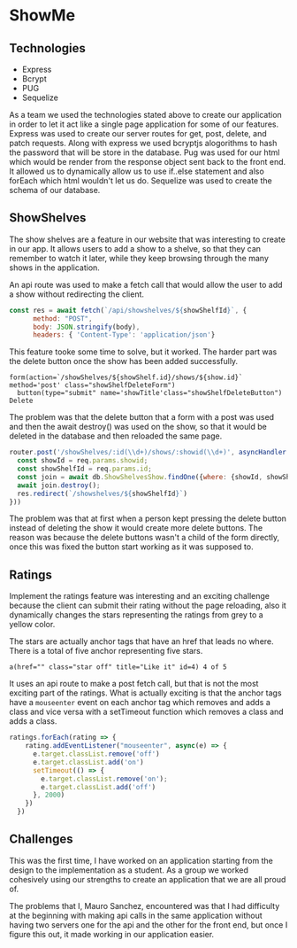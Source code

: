 # ShowMe

<!-- Brief explanation of what the app is and does
Link to live site
Link to wiki docs
-->

## Technologies
* Express
* Bcrypt
* PUG
* Sequelize

As a team we used the technologies stated above to create our application in order to let it act like a single page application for some of our features. Express was used to create our server routes for get, post, delete, and patch requests. Along with express we used bcryptjs alogorithms to hash the password that will be store in the database. Pug was used for our html which would be render from the response object sent back to the front end. It allowed us to dynamically allow us to use if..else statement and also forEach which html wouldn't let us do. Sequelize was used to create the schema of our database.


## ShowShelves
The show shelves are a feature in our website that was interesting to create in our app. It allows users to add a show to a shelve, so that they can remember to watch it later, while they keep browsing through the many shows in the application.

An api route was used to make a fetch call that would allow the user to add a show without redirecting the client.
```js
const res = await fetch(`/api/showshelves/${showShelfId}`, {
      method: "POST",
      body: JSON.stringify(body),
      headers: { 'Content-Type': 'application/json'}
```

This feature tooke some time to solve, but it worked. The harder part was the delete button once the show has been added successfully.

```pug
form(action=`/showShelves/${showShelf.id}/shows/${show.id}` method='post' class="showShelfDeleteForm")
  button(type="submit" name='showTitle'class="showShelfDeleteButton") Delete
```

The problem was that the delete button that a form with a post was used and then the await destroy() was used on the show, so that it would be deleted in the database and then reloaded the same page.

```js
router.post('/showShelves/:id(\\d+)/shows/:showid(\\d+)', asyncHandler (async(req, res, next) => {
  const showId = req.params.showid;
  const showShelfId = req.params.id;
  const join = await db.ShowShelvesShow.findOne({where: {showId, showShelfId}})
  await join.destroy();
  res.redirect(`/showshelves/${showShelfId}`)
}))
```
The problem was that at first when a person kept pressing the delete button instead of deleting the show it would create more delete buttons. The reason was because the delete buttons wasn't a child of the form directly, once this was fixed the button start working as it was supposed to.

## Ratings

Implement the ratings feature was interesting and an exciting challenge because the client can submit their rating without the page reloading, also it dynamically changes the stars representing the ratings from grey to a yellow color.

The stars are actually anchor tags that have an href that leads no where. There is a total of five anchor representing five stars.

```pug
a(href="" class="star off" title="Like it" id=4) 4 of 5
```
It uses an api route to make a post fetch call, but that is not the most exciting part of the ratings. What is actually exciting is that the anchor tags have a `mouseenter` event on each anchor tag which removes and adds a class and vice versa with a setTimeout function which removes a class and adds a class.

```js
ratings.forEach(rating => {
    rating.addEventListener("mouseenter", async(e) => {
      e.target.classList.remove('off')
      e.target.classList.add('on')
      setTimeout(() => {
        e.target.classList.remove('on');
        e.target.classList.add('off')
      }, 2000)
    })
  })
```
## Challenges
This was the first time, I have worked on an application starting from the design to the implementation as a student. As a group we worked cohesively using our strengths to create an application that we are all proud of.

The problems that I, Mauro Sanchez, encountered was that I had difficulty at the beginning with making api calls in the same application without having two servers one for the api and the other for the front end, but once I figure this out, it made working in our application easier.


